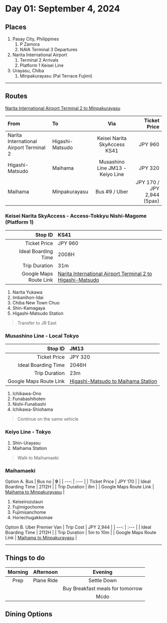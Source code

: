 # Day 01: September 4, 2024

## Places
1. Pasay City, Philippines
    1. P Zamora
    2. NAIA Terminal 3 Departures
2. Narita International Airport
    1. Terminal 2 Arrivals
    2. Platform 1 Keisei Line
3. Urayasu, Chiba
    1. Minpakurayasu (Pal Terrace Fujimi)

---

## Routes

[Narita International Airport Terminal 2 to Minpakurayasu](https://maps.app.goo.gl/HotoQxdPceBr5bqc9)

| From | To | Via | Ticket Price |
| :--- | :--- | :---: | ---: |
| Narita International Airport Terminal 2 | Higashi-Matsudo | Keisei Narita SkyAccess KS41 | JPY 960 |
| Higashi-Matsudo | Maihama | Musashino Line JM13 - Keiyo Line | JPY 320 |
| Maihama | Minpakurayasu | Bus #9 / Uber | JPY 170 / JPY 2,944 (5pax) |

### Keisei Narita SkyAccess - Access-Tokkyu Nishi-Magome (**Platform 1**)
| Stop ID | **KS41** |
| ---: | :--- |
| Ticket Price | JPY 960 |
| Ideal Boarding Time | 2008H |
| Trip Duration | 31m |
| Google Maps Route Link | [Narita International Airport Terminal 2 to Higashi-Matsudo](https://maps.app.goo.gl/otqDU1kBY2Uyav1F8) |

1. Narita Yukawa
2. Imbanihon-Idai
3. Chiba New Town Chuo
4. Shin-Kamagaya
5. Higashi-Matsudo Station

> Transfer to JR East

### Musashino Line - Local Tokyo
| Stop ID | **JM13** |
| ---: | :--- |
| Ticket Price | JPY 320 |
| Ideal Boarding Time | 2046H |
| Trip Duration | 23m |
| Google Maps Route Link | [Higashi-Matsudo to Maihama Station](https://maps.app.goo.gl/Q12o4ii2PiEdfq4UA)

1. Ichikawa-Ono
2. Funabashihoten
3. Nishi-Funabashi
4. Ichikawa-Shiohama

> Continue on the same vehicle

### Keiyo Line - Tokyo
1. Shin-Urayasu
2. Maihama Station

> Walk to Maihamaeki

### Maihamaeki

Option A. Bus
| Bus no | **9** |
| ---: | :--- |
| Ticket Price | JPY 170 |
| Ideal Boarding Time | 2112H |
| Trip Duration | 8m |
| Google Maps Route Link | [Maihama to Minpakurayasu](https://maps.app.goo.gl/ewVe8jz7cFdchc3k6) |

1. Keiseirozutaun
2. Fujimigochome
3. Fujimisanchome
4. Horiechugakkomae

Option B. Uber Premier Van
| Trip Cost | JPY 2,944 |
| ---: | :--- |
| Ideal Boarding Time | 2112H |
| Trip Duration | 5m to 10m |
| Google Maps Route Link | [Maihama to Minpakurayasu](https://maps.app.goo.gl/wb7CivPKZCtosytZ8) |

---


## Things to do

| Morning | Afternoon | Evening |
| :---: | :---: | :---: |
| Prep | Plane Ride | Settle Down |
||| Buy Breakfast meals for tomorrow |
||| Mcdo |


## Dining Options 
